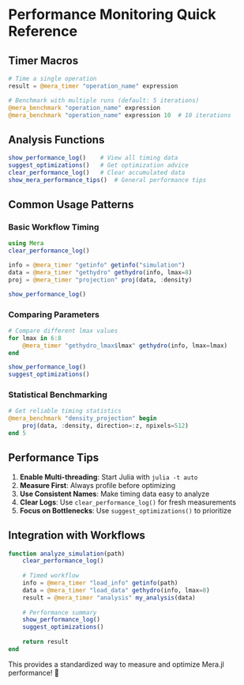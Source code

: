 # Performance Monitoring Quick Reference

## Timer Macros

```julia
# Time a single operation
result = @mera_timer "operation_name" expression

# Benchmark with multiple runs (default: 5 iterations)
@mera_benchmark "operation_name" expression
@mera_benchmark "operation_name" expression 10  # 10 iterations
```

## Analysis Functions

```julia
show_performance_log()    # View all timing data
suggest_optimizations()   # Get optimization advice  
clear_performance_log()   # Clear accumulated data
show_mera_performance_tips()  # General performance tips
```

## Common Usage Patterns

### Basic Workflow Timing
```julia
using Mera
clear_performance_log()

info = @mera_timer "getinfo" getinfo("simulation")
data = @mera_timer "gethydro" gethydro(info, lmax=8)
proj = @mera_timer "projection" proj(data, :density)

show_performance_log()
```

### Comparing Parameters
```julia
# Compare different lmax values
for lmax in 6:8
    @mera_timer "gethydro_lmax$lmax" gethydro(info, lmax=lmax)
end

show_performance_log()
suggest_optimizations()
```

### Statistical Benchmarking
```julia
# Get reliable timing statistics
@mera_benchmark "density_projection" begin
    proj(data, :density, direction=:z, npixels=512)
end 5
```

## Performance Tips

1. **Enable Multi-threading**: Start Julia with `julia -t auto`
2. **Measure First**: Always profile before optimizing
3. **Use Consistent Names**: Make timing data easy to analyze
4. **Clear Logs**: Use `clear_performance_log()` for fresh measurements
5. **Focus on Bottlenecks**: Use `suggest_optimizations()` to prioritize

## Integration with Workflows

```julia
function analyze_simulation(path)
    clear_performance_log()
    
    # Timed workflow
    info = @mera_timer "load_info" getinfo(path)
    data = @mera_timer "load_data" gethydro(info, lmax=8) 
    result = @mera_timer "analysis" my_analysis(data)
    
    # Performance summary
    show_performance_log()
    suggest_optimizations()
    
    return result
end
```

This provides a standardized way to measure and optimize Mera.jl performance! 🚀
